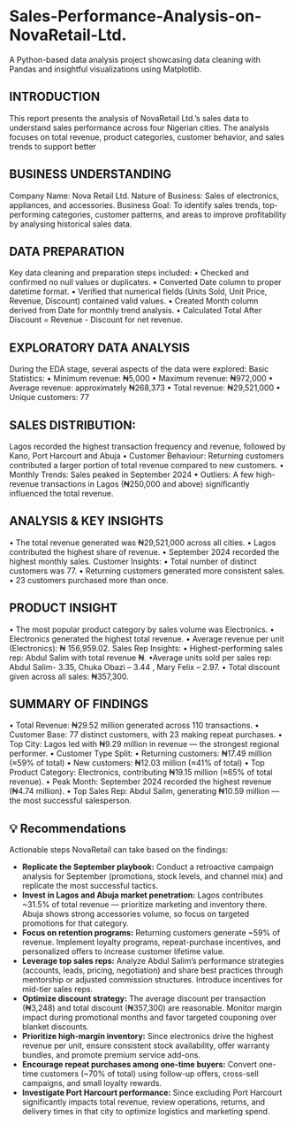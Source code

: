 # Sales-Performance-Analysis-on-NovaRetail-Ltd.
A Python-based data analysis project showcasing data cleaning with Pandas and insightful visualizations using Matplotlib.
## INTRODUCTION
This report presents the analysis of NovaRetail Ltd.’s sales data to understand sales performance across four Nigerian cities.
 The analysis focuses on total revenue, product categories, customer behavior, and sales trends to support better 
 ## BUSINESS UNDERSTANDING
Company Name: Nova Retail Ltd.
Nature of Business: Sales of electronics, appliances, and accessories.
Business Goal:
To identify sales trends, top-performing categories, customer patterns, and areas to improve profitability by analysing historical sales data.
## DATA PREPARATION
Key data cleaning and preparation steps included:
	•	Checked and confirmed no null values or duplicates.
	•	Converted Date column to proper datetime format.
	•	Verified that numerical fields (Units Sold, Unit Price, Revenue, Discount) contained valid values.
	•	Created Month column derived from Date for monthly trend analysis.
	•	Calculated Total After Discount = Revenue - Discount for net revenue.
## EXPLORATORY DATA ANALYSIS
During the EDA stage, several aspects of the data were explored:
		Basic Statistics:
	•	Minimum revenue: ₦5,000
	•	Maximum revenue: ₦972,000
	•	Average revenue: approximately ₦268,373
           •        Total revenue:  ₦29,521,000
            •        Unique customers:  77
## SALES DISTRIBUTION:
Lagos recorded the highest transaction frequency and revenue, followed by Kano, Port Harcourt and Abuja
	•	Customer Behaviour:
Returning customers contributed a larger portion of total revenue compared to new customers.
	•	Monthly Trends:
         Sales peaked in September 2024
	•	Outliers:
A few high-revenue transactions in Lagos (₦250,000 and above) significantly influenced the total revenue.
## ANALYSIS & KEY INSIGHTS
•  The total revenue generated was ₦29,521,000 across all cities.
•  Lagos contributed the highest share of revenue.
•  September 2024 recorded the highest monthly sales.
Customer Insights:
•  Total number of distinct customers was 77.
•  Returning customers generated more consistent sales.
•  23 customers purchased more than once.
## PRODUCT INSIGHT
•  The most popular product category by sales volume was Electronics.
•  Electronics generated the highest total revenue.
•  Average revenue per unit (Electronics): ₦ 156,959.02.
Sales Rep Insights:
•  Highest-performing sales rep: Abdul Salim with total revenue ₦.
  •Average units sold per sales rep: Abdul Salim- 3.35,
Chuka Obazi – 3.44 ,
Mary Felix – 2.97.
•  Total discount given across all sales: ₦357,300.
  ##  SUMMARY OF FINDINGS
 • Total Revenue: ₦29.52 million generated across 110 transactions.
•  Customer Base: 77 distinct customers, with 23 making repeat purchases.
• Top City: Lagos led with ₦9.29 million in revenue — the strongest regional performer.
•  Customer Type Split:
•	Returning customers: ₦17.49 million (≈59% of total)
•	New customers: ₦12.03 million (≈41% of total)
•  Top Product Category: Electronics, contributing ₦19.15 million (≈65% of total revenue).
•  Peak Month: September 2024 recorded the highest revenue (₦4.74 million).
•  Top Sales Rep: Abdul Salim, generating ₦10.59 million — the most successful salesperson.
## 💡 Recommendations
Actionable steps NovaRetail can take based on the findings:
- **Replicate the September playbook:** Conduct a retroactive campaign analysis for September (promotions, stock levels, and channel mix) and replicate the most successful tactics.
- **Invest in Lagos and Abuja market penetration:** Lagos contributes ~31.5% of total revenue — prioritize marketing and inventory there. Abuja shows strong accessories volume, so focus on targeted promotions for that category.
- **Focus on retention programs:** Returning customers generate ~59% of revenue. Implement loyalty programs, repeat-purchase incentives, and personalized offers to increase customer lifetime value.
- **Leverage top sales reps:** Analyze Abdul Salim’s performance strategies (accounts, leads, pricing, negotiation) and share best practices through mentorship or adjusted commission structures. Introduce incentives for mid-tier sales reps.
- **Optimize discount strategy:** The average discount per transaction (₦3,248) and total discount (₦357,300) are reasonable. Monitor margin impact during promotional months and favor targeted couponing over blanket discounts.
- **Prioritize high-margin inventory:** Since electronics drive the highest revenue per unit, ensure consistent stock availability, offer warranty bundles, and promote premium service add-ons.
- **Encourage repeat purchases among one-time buyers:** Convert one-time customers (~70% of total) using follow-up offers, cross-sell campaigns, and small loyalty rewards.
- **Investigate Port Harcourt performance:** Since excluding Port Harcourt significantly impacts total revenue, review operations, returns, and delivery times in that city to optimize logistics and marketing spend.

 







